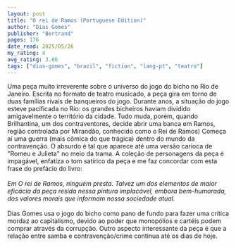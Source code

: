 ```yaml
---
layout: post
title: "O rei de Ramos (Portuguese Edition)"
author: "Dias Gomes"
publisher: "Bertrand"
pages: 176
date_read: 2025/05/26
my_rating: 4
avg_rating: 3.86
tags: ["dias-gomes", "brazil", "fiction", "lang-pt", "teatro"]
---
```


Uma peça muito irreverente sobre o universo do jogo do bicho no Rio de Janeiro.  Escrita no formato de teatro musicado, a peça gira em torno de duas famílias rivais de banqueiros do jogo.  Durante anos, a situação do jogo esteve pacificada no Rio: os grandes bicheiros haviam dividido amigavelmente o território da cidade. Tudo muda, porém, quando Brilhantina, um dos contraventores, decide abrir uma banca em Ramos, região controlada por Mirandão, conhecido como o Rei de Ramos) Começa aí uma guerra (mais cômica do que trágica) dentro do mundo da contravenção. O absurdo é tal que aparece até uma versão carioca de "Romeu e Julieta" no meio da trama. A coleção de personagens da peça é impagável, enfatiza o tom satírico da peça e me faz concordar com esta frase do prefácio do livro:<br/><br/><i>Em O rei de Ramos, ninguém presta. Talvez um dos elementos de maior eficácia da peça resida nessa pintura implacável, embora bem-humorada, dos valores morais que informam nossa sociedade atual.</i><br/><br/>Dias Gomes usa o jogo do bicho como pano de fundo para fazer uma crítica mordaz ao capitalismo, devido ao poder que monopólios e cartéis podem comprar através da corrupção. Outro aspecto interessante da peça é que a relação entre samba e contravenção/crime continua até os dias de hoje.

